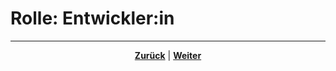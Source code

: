 # Rolle: Entwickler:in

<!--hier Rolle des Entwicklers erläutern-->

---

<p align="center"><a href="/docs/02-arbeiten_bei_nadoo/01-rollen_und_aufgaben/02-researcher/README.md"><strong>Zurück</strong></a> | <a href="/docs/02-arbeiten_bei_nadoo/01-rollen_und_aufgaben/04-tester/README.md"><strong>Weiter</strong></a></p>